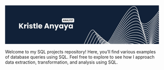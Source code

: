 <p align="center">
  <img src=https://github.com/analystkristle/analystkristle/blob/main/profile-banner.jpg
</p>

Welcome to my SQL projects repository! Here, you’ll find various examples of database queries using SQL. Feel free to explore to see how I approach data extraction, transformation, and analysis using SQL.
